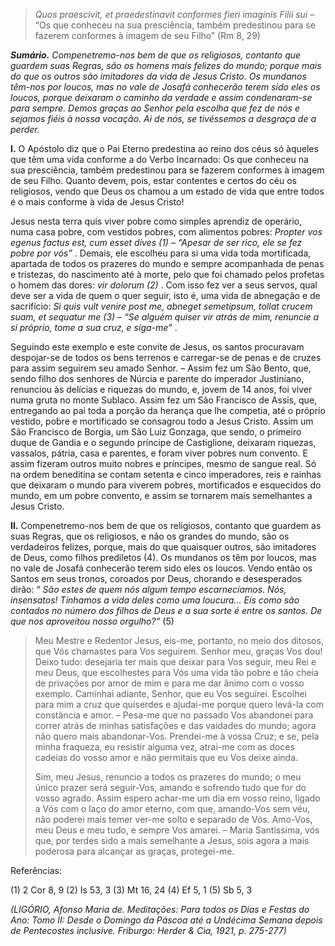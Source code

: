 > *Quos praescivit, et praedestinavit conformes fieri imaginis Filii sui* – “Os que conheceu na sua presciência, também predestinou para se fazerem conformes à imagem de seu Filho” (Rm 8, 29)

***Sumário.** Compenetremo-nos bem de que os religiosos, contanto que guardem suas Regras, são os homens mais felizes do mundo; porque mais do que os outros são imitadores da vida de Jesus Cristo. Os mundanos têm-nos por loucos, mas no vale de Josafá conhecerão terem sido eles os loucos, porque deixaram o caminho da verdade e assim condenaram-se para sempre. Demos graças ao Senhor pela escolha que fez de nós e sejamos fiéis à nossa vocação. Ai de nós, se tivéssemos a desgraça de a perder.*

**I.** O Apóstolo diz que o Pai Eterno predestina ao reino dos céus só àqueles que têm uma vida conforme a do Verbo Incarnado: Os que conheceu na sua presciência, também predestinou para se fazerem conformes à imagem de seu Filho. Quanto devem, pois, estar contentes e certos do céu os religiosos, vendo que Deus os chamou a um estado de vida que entre todos é o mais conforme à vida de Jesus Cristo!

Jesus nesta terra quis viver pobre como simples aprendiz de operário, numa casa pobre, com vestidos pobres, com alimentos pobres: *Propter vos egenus factus est, cum esset dives (1) – “Apesar de ser rico, ele se fez pobre por vós”* . Demais, ele escolheu para si uma vida toda mortificada, apartada de todos os prazeres do mundo e sempre acompanhada de penas e tristezas, do nascimento até à morte, pelo que foi chamado pelos profetas o homem das dores: *vir dolorum (2)* . Com isso fez ver a seus servos, qual deve ser a vida de quem o quer seguir, isto é, uma vida de abnegação e de sacrifício: *Si quis vult venire post me, abneget semetipsum, tollat crucem suam, et sequatur me (3) – “Se alguém quiser vir atrás de mim, renuncie a si próprio, tome a sua cruz, e siga-me”* .

Seguindo este exemplo e este convite de Jesus, os santos procuravam despojar-se de todos os bens terrenos e carregar-se de penas e de cruzes para assim seguirem seu amado Senhor. – Assim fez um São Bento, que, sendo filho dos senhores de Núrcia e parente do imperador Justiniano, renunciou às delícias e riquezas do mundo, e, jovem de 14 anos, foi viver numa gruta no monte Sublaco. Assim fez um São Francisco de Assis, que, entregando ao pai toda a porção da herança que lhe competia, até o próprio vestido, pobre e mortificado se consagrou todo a Jesus Cristo. Assim um São Francisco de Borgia, um São Luiz Gonzaga, que sendo, o primeiro duque de Gandia e o segundo príncipe de Castiglione, deixaram riquezas, vassalos, pátria, casa e parentes, e foram viver pobres num convento. E assim fizeram outros muito nobres e príncipes, mesmo de sangue real. Só na ordem beneditina se contam setenta e cinco imperadores, reis e rainhas que deixaram o mundo para viverem pobres, mortificados e esquecidos do mundo, em um pobre convento, e assim se tornarem mais semelhantes a Jesus Cristo.

**II.** Compenetremo-nos bem de que os religiosos, contanto que guardem as suas Regras, que os religiosos, e não os grandes do mundo, são os verdadeiros felizes, porque, mais do que quaisquer outros, são imitadores de Deus, como filhos prediletos (4). Os mundanos os têm por loucos, mas no vale de Josafá conhecerão terem sido eles os loucos. Vendo então os Santos em seus tronos, coroados por Deus, chorando e desesperados dirão: “ *São estes de quem nós algum tempo escarnecíamos. Nós, insensatos! Tínhamos a vida deles como uma loucura… Eis como são contados no número dos filhos de Deus e a sua sorte é entre os santos. De que nos aproveitou nosso orgulho?”* (5)

> Meu Mestre e Redentor Jesus, eis-me, portanto, no meio dos ditosos, que Vós chamastes para Vos seguirem. Senhor meu, graças Vos dou! Deixo tudo: desejaria ter mais que deixar para Vos seguir, meu Rei e meu Deus, que escolhestes para Vós uma vida tão pobre e tão cheia de privações por amor de mim e para me dar ânimo com o vosso exemplo. Caminhai adiante, Senhor, que eu Vos seguirei. Escolhei para mim a cruz que quiserdes e ajudai-me porque quero levá-la com constância e amor. – Pesa-me que no passado Vos abandonei para correr atrás de minhas satisfações e das vaidades do mundo; agora não quero mais abandonar-Vos. Prendei-me à vossa Cruz; e se, pela minha fraqueza, eu resistir alguma vez, atrai-me com as doces cadeias do vosso amor e não permitais que eu Vos deixe ainda.
>
> Sim, meu Jesus, renuncio a todos os prazeres do mundo; o meu único prazer será seguir-Vos, amando e sofrendo tudo que for do vosso agrado. Assim espero achar-me um dia em vosso reino, ligado a Vós com o laço do amor eterno, com que, amando-Vos sem véu, não poderei mais temer ver-me solto e separado de Vós. Amo-Vos, meu Deus e meu tudo, e sempre Vos amarei. – Maria Santíssima, vós que, por terdes sido a mais semelhante a Jesus, sois agora a mais poderosa para alcançar as graças, protegei-me.

Referências:

\(1\) 2 Cor 8, 9 (2) Is 53, 3 (3) Mt 16, 24 (4) Ef 5, 1 (5) Sb 5, 3

*(LIGÓRIO, Afonso Maria de. Meditações: Para todos os Dias e Festas do Ano: Tomo II: Desde o Domingo da Páscoa até a Undécima Semana depois de Pentecostes inclusive. Friburgo: Herder & Cia, 1921, p. 275-277)*
